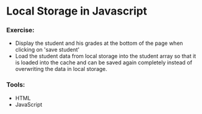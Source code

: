 # Local Storage in Javascript

### Exercise:

-   Display the student and his grades at the bottom of the page when clicking on 'save student'
-   Load the student data from local storage into the student array so that it is loaded into the cache and can be saved again completely instead of overwriting the data in local storage.

### Tools:

-   HTML
-   JavaScript
